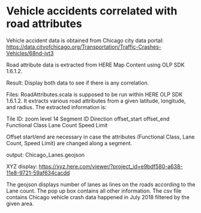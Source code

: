 # Vehicle accidents correlated with road attributes

Vehicle accident data is obtained from Chicago city data portal:
https://data.cityofchicago.org/Transportation/Traffic-Crashes-Vehicles/68nd-jvt3

Road attribute data is extracted from HERE Map Content using OLP SDK 1.6.1.2.

Result: Display both data to see if there is any correlation.

Files: 
  RoadAttributes.scala is supposed to be run within HERE OLP SDK 1.6.1.2.
  It extracts various road attributes from a given latitude, longitude, and radius.
  The extracted information is:

  Tile ID: zoom level 14
  Segment ID
  Direction
  offset_start
  offset_end
  Functional Class
  Lane Count
  Speed Limit

  Offset start/end are necessary in case the attributes (Functional Class, Lane Count, Speed Limit) are changed along a segment.

  output: Chicago_Lanes.geojson

XYZ display: https://xyz.here.com/viewer/?project_id=e9bdf580-a638-11e8-9721-59af634cacdd

The geojson displays number of lanes as lines on the roads according to the Lane count. The pop up box contains all other information. The csv file contains Chicago vehicle crash data happened in July 2018 filtered by the given area. 
